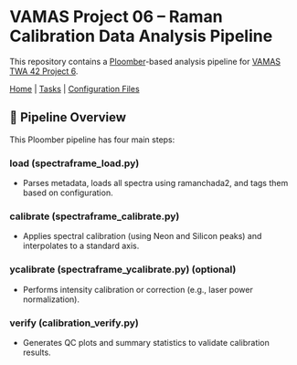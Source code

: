 # VAMAS Project 06 – Raman Calibration Data Analysis Pipeline

This repository contains a [Ploomber](https://ploomber.io/)-based analysis pipeline for [VAMAS TWA 42 Project 6](https://www.vamas.org/twa42/documents/2024_vamas_twa42_p6_raman_calibration.pdf).

[Home](README.md) | [Tasks](README_pipeline.md) | [Configuration Files](README_config.md) 

## 🔄 Pipeline Overview

This Ploomber pipeline has four main steps:

### load (spectraframe_load.py)

- Parses metadata, loads all spectra using ramanchada2, and tags them based on configuration.

### calibrate (spectraframe_calibrate.py)

- Applies spectral calibration (using Neon and Silicon peaks) and interpolates to a standard axis.

### ycalibrate (spectraframe_ycalibrate.py) (optional)

- Performs intensity calibration or correction (e.g., laser power normalization).

### verify (calibration_verify.py)

- Generates QC plots and summary statistics to validate calibration results.